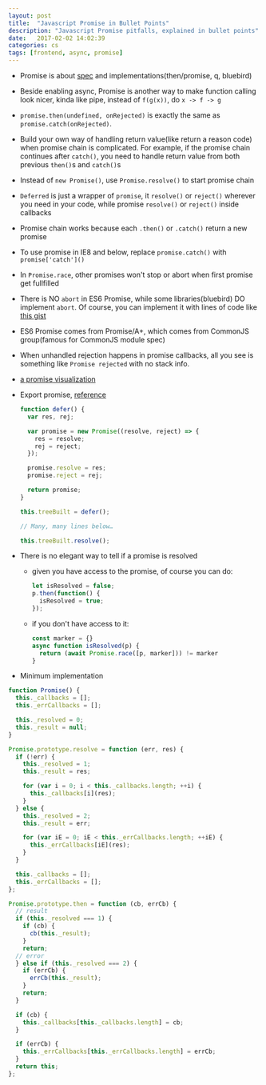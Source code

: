 ```yaml
---
layout: post
title:  "Javascript Promise in Bullet Points"
description: "Javascript Promise pitfalls, explained in bullet points"
date:   2017-02-02 14:02:39
categories: cs
tags: [frontend, async, promise]
---
```


- Promise is about [spec](https://promisesaplus.com/) and implementations(then/promise, q, bluebird)

- Beside enabling async, Promise is another way to make function calling look nicer, kinda like pipe, instead of `f(g(x))`, do `x -> f -> g`

- `promise.then(undefined, onRejected)` is exactly the same as `promise.catch(onRejected)`.

- Build your own way of handling return value(like return a reason code) when promise chain is complicated. For example, if the promise chain continues after `catch()`, you need to handle return value from both previous `then()`s and `catch()`s

- Instead of `new Promise()`, use `Promise.resolve()` to start promise chain

- `Deferred` is just a wrapper of `promise`, it `resolve()` or `reject()` wherever you need in your code, while promise `resolve()` or `reject()` inside callbacks

- Promise chain works because each `.then()` or `.catch()` return a new promise

- To use promise in IE8 and below, replace `promise.catch()` with `promise['catch']()`

- In `Promise.race`, other promises won't stop or abort when first promise get fullfilled

- There is NO `abort` in ES6 Promise, while some libraries(bluebird) DO implement `abort`. Of course, you can implement it with lines of code like [this gist](https://gist.github.com/jurassix/64facb34686ad71463ca3121ee77db24)

- ES6 Promise comes from Promise/A+, which comes from CommonJS group(famous for CommonJS module spec)

- When unhandled rejection happens in promise callbacks, all you see is something like `Promise rejected` with no stack info.

- [a promise visualization](http://bevacqua.github.io/promisees/)

- Export promise, [reference](http://lea.verou.me/2016/12/resolve-promises-externally-with-this-one-weird-trick/)

  ```javascript
  function defer() {
    var res, rej;

    var promise = new Promise((resolve, reject) => {
      res = resolve;
      rej = reject;
    });

    promise.resolve = res;
    promise.reject = rej;

    return promise;
  }

  this.treeBuilt = defer();

  // Many, many lines below…

  this.treeBuilt.resolve();
  ```

- There is no elegant way to tell if a promise is resolved
  - given you have access to the promise, of course you can do:
    ```javascript
    let isResolved = false;
    p.then(function() {
      isResolved = true;
    });
    ```
  - if you don't have access to it:
    ```javascript
    const marker = {}
    async function isResolved(p) {
      return (await Promise.race([p, marker])) != marker
    }
    ```

- Minimum implementation

```javascript
function Promise() {
  this._callbacks = [];
  this._errCallbacks = [];

  this._resolved = 0;
  this._result = null;
}

Promise.prototype.resolve = function (err, res) {
  if (!err) {
    this._resolved = 1;
    this._result = res;

    for (var i = 0; i < this._callbacks.length; ++i) {
      this._callbacks[i](res);
    }
  } else {
    this._resolved = 2;
    this._result = err;

    for (var iE = 0; iE < this._errCallbacks.length; ++iE) {
      this._errCallbacks[iE](res);
    }
  }

  this._callbacks = [];
  this._errCallbacks = [];
};

Promise.prototype.then = function (cb, errCb) {
  // result
  if (this._resolved === 1) {
    if (cb) {
      cb(this._result);
    }
    return;
  // error
  } else if (this._resolved === 2) {
    if (errCb) {
      errCb(this._result);
    }
    return;
  }

  if (cb) {
    this._callbacks[this._callbacks.length] = cb;
  }

  if (errCb) {
    this._errCallbacks[this._errCallbacks.length] = errCb;
  }
  return this;
};

```